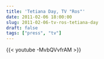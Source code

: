 ```yaml
---
title: 'Tetiana Day, TV "Ros"'
date: 2011-02-06 18:00:00
slug: 2011-02-06-tv-ros-tetiana-day
draft: false
tags: ["press", "tv"]
---
```


{{< youtube -MvbQVvfrAM >}}